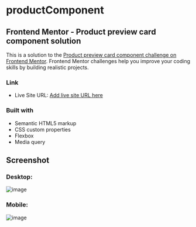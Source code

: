 # productComponent

## Frontend Mentor - Product preview card component solution

This is a solution to the [Product preview card component challenge on Frontend Mentor](https://www.frontendmentor.io/challenges/product-preview-card-component-GO7UmttRfa). Frontend Mentor challenges help you improve your coding skills by building realistic projects. 

### Link

- Live Site URL: [Add live site URL here](https://sr-product-component.netlify.app)

### Built with

- Semantic HTML5 markup
- CSS custom properties
- Flexbox
- Media query

## Screenshot

### Desktop:
![image](https://user-images.githubusercontent.com/76474133/194769920-5564643f-0521-4ef9-be3e-82ed1906d51c.png)
### Mobile:
![image](https://user-images.githubusercontent.com/76474133/194769937-36c8bba8-bb5b-4c14-b5e1-ee9f04ea144d.png)
